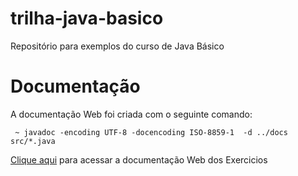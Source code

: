 # trilha-java-basico
Repositório para exemplos do curso de Java Básico

# Documentação
A documentação Web foi criada com o seguinte comando:

```  ~ javadoc -encoding UTF-8 -docencoding ISO-8859-1  -d ../docs  src/*.java ```

[Clique aqui](http://exemplo.com/) para acessar a documentação Web dos Exercicios

